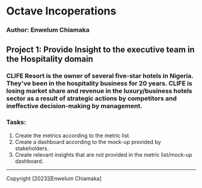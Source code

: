 # Octave Incoperations
### Author: Enwelum Chiamaka

## Project 1: Provide Insight to the executive team in the Hospitality domain
### CLIFE Resort is the owner of several five-star hotels in Nigeria. They've been in the hospitality business for 20 years. CLIFE is losing market share and revenue in the luxury/business hotels sector as a result of strategic actions by competitors and ineffective decision-making by management.
### Tasks:
1. Create the metrics according to the metric list.
2. Create a dashboard according to the mock-up provided by stakeholders.
3. Create relevant insights that are not provided in the metric list/mock-up dashboard.


---

Copyright [2023][Enwelum Chiamaka]
